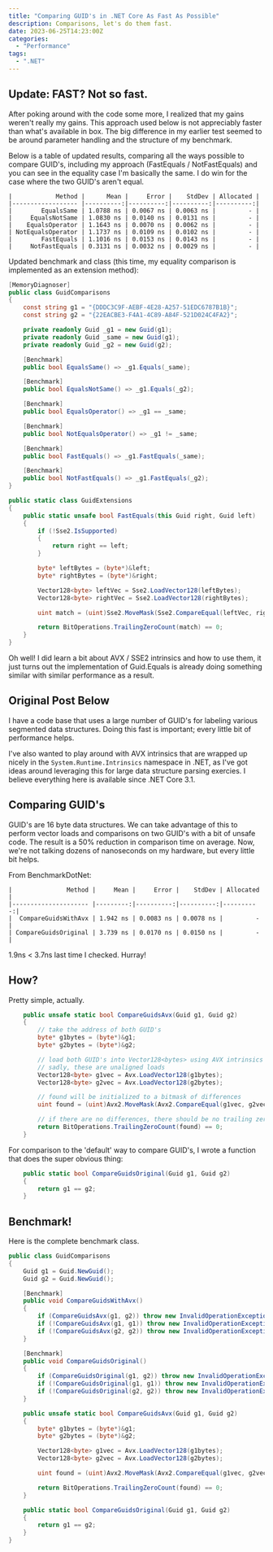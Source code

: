 ```yaml
---
title: "Comparing GUID's in .NET Core As Fast As Possible"
description: Comparisons, let's do them fast.
date: 2023-06-25T14:23:00Z
categories:
  - "Performance"
tags:
  - ".NET"
---
```

## Update: FAST? Not so fast.

After poking around with the code some more, I realized that my gains weren't really my gains. This approach used below is not appreciably faster than what's available in box. The big difference in my earlier test seemed to be around parameter handling and the structure of my benchmark.

Below is a table of updated results, comparing all the ways possible to compare GUID's, including my approach (FastEquals / NotFastEquals) and you can see in the equality case I'm basically the same. I do win for the case where the two GUID's aren't equal.

```
|            Method |      Mean |     Error |    StdDev | Allocated |
|------------------ |----------:|----------:|----------:|----------:|
|        EqualsSame | 1.0788 ns | 0.0067 ns | 0.0063 ns |         - |
|     EqualsNotSame | 1.0830 ns | 0.0140 ns | 0.0131 ns |         - |
|    EqualsOperator | 1.1643 ns | 0.0070 ns | 0.0062 ns |         - |
| NotEqualsOperator | 1.1737 ns | 0.0109 ns | 0.0102 ns |         - |
|        FastEquals | 1.1016 ns | 0.0153 ns | 0.0143 ns |         - |
|     NotFastEquals | 0.3131 ns | 0.0032 ns | 0.0029 ns |         - |
```

Updated benchmark and class (this time, my equality comparison is implemented as an extension method):

```c#
[MemoryDiagnoser]
public class GuidComparisons
{
    const string g1 = "{DDDC3C9F-AEBF-4E28-A257-51EDC6787B1B}";
    const string g2 = "{22EACBE3-F4A1-4C89-A84F-521D024C4FA2}";

    private readonly Guid _g1 = new Guid(g1);
    private readonly Guid _same = new Guid(g1);
    private readonly Guid _g2 = new Guid(g2);

    [Benchmark]
    public bool EqualsSame() => _g1.Equals(_same);

    [Benchmark]
    public bool EqualsNotSame() => _g1.Equals(_g2);

    [Benchmark]
    public bool EqualsOperator() => _g1 == _same;

    [Benchmark]
    public bool NotEqualsOperator() => _g1 != _same;

    [Benchmark]
    public bool FastEquals() => _g1.FastEquals(_same);

    [Benchmark]
    public bool NotFastEquals() => _g1.FastEquals(_g2);
}

public static class GuidExtensions
{
    public static unsafe bool FastEquals(this Guid right, Guid left)
    {
        if (!Sse2.IsSupported)
        {
            return right == left;
        }

        byte* leftBytes = (byte*)&left;
        byte* rightBytes = (byte*)&right;

        Vector128<byte> leftVec = Sse2.LoadVector128(leftBytes);
        Vector128<byte> rightVec = Sse2.LoadVector128(rightBytes);

        uint match = (uint)Sse2.MoveMask(Sse2.CompareEqual(leftVec, rightVec));

        return BitOperations.TrailingZeroCount(match) == 0;
    }
}
```

Oh well! I did learn a bit about AVX / SSE2 intrinsics and how to use them, it just turns out the implementation of Guid.Equals is already doing something similar with similar performance as a result.

## Original Post Below

I have a code base that uses a large number of GUID's for labeling various segmented data structures. Doing this fast is important; every little bit of performance helps. 

I've also wanted to play around with AVX intrinsics that are wrapped up nicely in the `System.Runtime.Intrinsics` namespace in .NET, as I've got ideas around leveraging this for large data structure parsing exercies. I believe everything here is available since .NET Core 3.1.

<!--more-->

## Comparing GUID's

GUID's are 16 byte data structures. We can take advantage of this to perform vector loads and comparisons on two GUID's with a bit of unsafe code. The result is a 50% reduction in comparison time on average. Now, we're not talking dozens of nanoseconds on my hardware, but every little bit helps.

From BenchmarkDotNet:

```
|               Method |     Mean |     Error |    StdDev | Allocated |
|--------------------- |---------:|----------:|----------:|----------:|
|  CompareGuidsWithAvx | 1.942 ns | 0.0083 ns | 0.0078 ns |         - |
| CompareGuidsOriginal | 3.739 ns | 0.0170 ns | 0.0150 ns |         - |
```

1.9ns < 3.7ns last time I checked. Hurray!

## How?

Pretty simple, actually.

```c#
    public unsafe static bool CompareGuidsAvx(Guid g1, Guid g2)
    {
        // take the address of both GUID's
        byte* g1bytes = (byte*)&g1;
        byte* g2bytes = (byte*)&g2;

        // load both GUID's into Vector128<bytes> using AVX intrinsics
        // sadly, these are unaligned loads
        Vector128<byte> g1vec = Avx.LoadVector128(g1bytes);
        Vector128<byte> g2vec = Avx.LoadVector128(g2bytes);

        // found will be initialized to a bitmask of differences
        uint found = (uint)Avx2.MoveMask(Avx2.CompareEqual(g1vec, g2vec));

        // if there are no differences, there should be no trailing zeros in the bitmask
        return BitOperations.TrailingZeroCount(found) == 0;
    }
```

For comparison to the 'default' way to compare GUID's, I wrote a function that does the super obvious thing:

```c#
    public static bool CompareGuidsOriginal(Guid g1, Guid g2)
    {
        return g1 == g2;
    }
```

## Benchmark!

Here is the complete benchmark class.

```c#
public class GuidComparisons
{
    Guid g1 = Guid.NewGuid();
    Guid g2 = Guid.NewGuid();

    [Benchmark]
    public void CompareGuidsWithAvx()
    {
        if (CompareGuidsAvx(g1, g2)) throw new InvalidOperationException();
        if (!CompareGuidsAvx(g1, g1)) throw new InvalidOperationException();
        if (!CompareGuidsAvx(g2, g2)) throw new InvalidOperationException();
    }

    [Benchmark]
    public void CompareGuidsOriginal()
    {
        if (CompareGuidsOriginal(g1, g2)) throw new InvalidOperationException();
        if (!CompareGuidsOriginal(g1, g1)) throw new InvalidOperationException();
        if (!CompareGuidsOriginal(g2, g2)) throw new InvalidOperationException();
    }

    public unsafe static bool CompareGuidsAvx(Guid g1, Guid g2)
    {
        byte* g1bytes = (byte*)&g1;
        byte* g2bytes = (byte*)&g2;

        Vector128<byte> g1vec = Avx.LoadVector128(g1bytes);
        Vector128<byte> g2vec = Avx.LoadVector128(g2bytes);

        uint found = (uint)Avx2.MoveMask(Avx2.CompareEqual(g1vec, g2vec));

        return BitOperations.TrailingZeroCount(found) == 0;
    }

    public static bool CompareGuidsOriginal(Guid g1, Guid g2)
    {
        return g1 == g2;
    }
}

```

